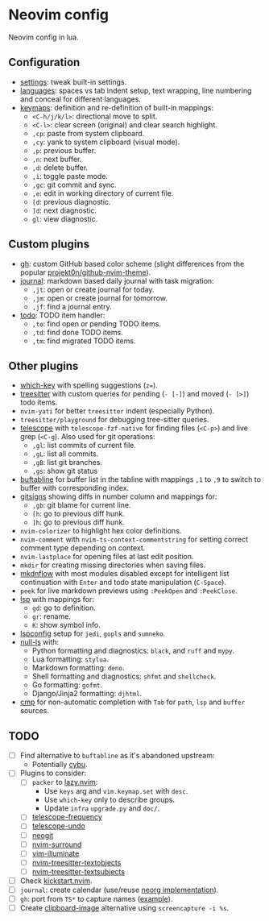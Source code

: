 # Neovim config

Neovim config in lua.

## Configuration

- [settings](lua/settings.lua): tweak built-in settings.
- [languages](lua/languages.lua): spaces vs tab indent setup, text wrapping,
  line numbering and conceal for different languages.
- [keymaps](lua/keymaps.lua): definition and re-definition of built-in
  mappings:
  - `<C-h/j/k/l>`: directional move to split.
  - `<C-l>`: clear screen (original) and clear search highlight.
  - `,cp`: paste from system clipboard.
  - `,cy`: yank to system clipboard (visual mode).
  - `,p`: previous buffer.
  - `,n`: next buffer.
  - `,d`: delete buffer.
  - `,i`: toggle paste mode.
  - `,gc`: git commit and sync.
  - `,e`: edit in working directory of current file.
  - `[d`: previous diagnostic.
  - `]d`: next diagnostic.
  - `gl`: view diagnostic.

## Custom plugins

- [gh](lua/gh.lua): custom GitHub based color scheme (slight differences from
  the popular [projekt0n/github-nvim-theme][gh-theme]).
- [journal](lua/journal.lua): markdown based daily journal with task migration:
  - `,jt`: open or create journal for today.
  - `,jm`: open or create journal for tomorrow.
  - `,jf`: find a journal entry.
- [todo](lua/todo.lua): TODO item handler:
  - `,to`: find open or pending TODO items.
  - `,td`: find done TODO items.
  - `,tm`: find migrated TODO items.

## Other plugins

- [which-key](lua/plugins/which-key.lua) with spelling suggestions (`z=`).
- [treesitter](lua/plugins/treesitter.lua) with custom queries for pending
  (`- [-]`) and moved (`- [>]`) todo items.
- `nvim-yati` for better `treesitter` indent (especially Python).
- `treesitter/playground` for debugging tree-sitter queries.
- [telescope](lua/plugins/telescope.lua) with `telescope-fzf-native` for
  finding files (`<C-p>`) and live grep (`<C-g`). Also used for git operations:
  - `,gl`: list commits of current file.
  - `,gL`: list all commits.
  - `,gB`: list git branches.
  - `,gs`: show git status
- [buftabline](lua/plugins[buftabline.lua) for buffer list in the tabline with
  mappings `,1` to `,9` to switch to buffer with corresponding index.
- [gitsigns](lua/plugins/gitsigns.lua) showing diffs in number column and
  mappings for:
  - `,gb`: git blame for current line.
  - `[h`: go to previous diff hunk.
  - `]h`: go to previous diff hunk.
- `nvim-colorizer` to highlight hex color definitions.
- `nvim-comment` with `nvim-ts-context-commentstring` for setting correct
  comment type depending on context.
- `nvim-lastplace` for opening files at last edit position.
- `mkdir` for creating missing directories when saving files.
- [mkdnflow](lua/plugins/mkdnflow.lua) with most modules disabled except for
  intelligent list continuation with `Enter` and todo state manipulation
  (`C-Space`).
- `peek` for live markdown previews using `:PeekOpen` and `:PeekClose`.
- [lsp](lua/plugins/lsp.lua) with mappings for:
  - `gd`: go to definition.
  - `gr`: rename.
  - `K`: show symbol info.
- [lspconfig](lua/plugins/lspconfig.lua) setup for `jedi`, `gopls` and
  `sumneko`.
- [null-ls](lua/plugins/null-ls.lua) with:
  - Python formatting and diagnostics: `black`, and `ruff` and `mypy`.
  - Lua formatting: `stylua`.
  - Markdown formatting: `deno`.
  - Shell formatting and diagnostics: `shfmt` and `shellcheck`.
  - Go formatting: `gofmt`.
  - Django/Jinja2 formatting: `djhtml`.
- [cmp](lua/plugins/cmp.lua) for non-automatic completion with `Tab` for
  `path`, `lsp` and `buffer` sources.

## TODO

- [ ] Find alternative to `buftabline` as it's abandoned upstream:
  - Potentially [cybu][].
- [ ] Plugins to consider:
  - [ ] `packer` to [lazy.nvim][]:
    - Use `keys` arg and `vim.keymap.set` with `desc`.
    - Use `which-key` only to describe groups.
    - Update `infra` `upgrade.py` and `doc/`.
  - [ ] [telescope-frequency][]
  - [ ] [telescope-undo][]
  - [ ] [neogit][]
  - [ ] [nvim-surround][]
  - [ ] [vim-illuminate][]
  - [ ] [nvim-treesitter-textobjects][]
  - [ ] [nvim-treesitter-textsubjects][]
- [ ] Check [kickstart.nvim][].
- [ ] `journal`: create calendar (use/reuse
      [neorg implementation](neorg-calendar)).
- [ ] `gh`: port from `TS*` to capture names ([example][ts-capture-example]).
- [ ] Create [clipboard-image][clipboard-image] alternative using
      `screencapture -i %s`.

[gh-theme]: https://github.com/projekt0n/github-nvim-theme
[cybu]: https://github.com/ghillb/cybu.nvim
[lazy.nvim]: https://github.com/folke/lazy.nvim
[telescope-frequency]: https://github.com/nvim-telescope/telescope-frecency.nvim
[telescope-undo]: https://github.com/debugloop/telescope-undo.nvim
[neogit]: https://github.com/TimUntersberger/neogit
[nvim-surround]: https://github.com/kylechui/nvim-surround
[vim-illuminate]: https://github.com/RRethy/vim-illuminate
[nvim-treesitter-textobjects]: https://github.com/nvim-treesitter/nvim-treesitter-textobjects
[nvim-treesitter-textsubjects]: https://github.com/RRethy/nvim-treesitter-textsubjects
[kickstart.nvim]: https://github.com/nvim-lua/kickstart.nvim
[neorg-calendar]: https://github.com/nvim-neorg/neorg/pull/505
[ts-capture-example]: https://github.com/sam4llis/nvim-tundra/commit/b88c91f0
[clipboard-image]: https://github.com/ekickx/clipboard-image.nvim

